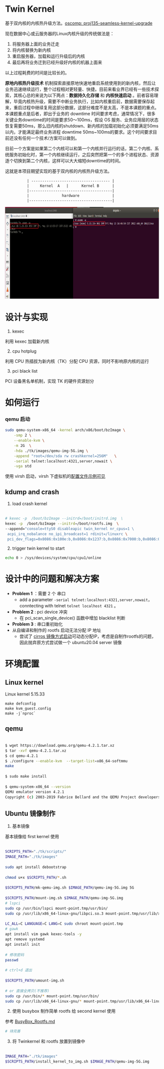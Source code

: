 # Twin Kernel

基于双内核的内核热升级方法。[oscomp: proj135-seamless-kernel-upgrade](https://github.com/oscomp/proj135-seamless-kernel-upgrade)

现在数据中心或云服务器的Linux内核升级的传统做法是：

1. 将服务器上面的业务迁走
2. 将内核替换为新内核
3. 重启服务器，加载和运行升级后的内核
4. 最后再将业务迁到已经升级好内核的机器上面来

以上过程耗费的时间是比较长的。

**原地内核热升级技术** 机制探索直接原地快速地重启系统使用到的新内核，然后让业务迅速继续运行，整个过程相对更轻量、快捷。目前来看业界已经有一些技术探索，其核心总的来说为以下两点：**数据持久化存储** 和 **内核快速启动** 。前者容易理解，毕竟内核热升级，需要不中断业务执行，比如内核重启前，数据需要保存起来，重启过程中继续复用这部分数据，这部分难度不是太高，不是本课题的重点。本课题重点是后者，即出于业务的 downtime 时间要求考虑，通常情况下，很多关键业务downtime的时间是要求50～100ms，假设 OS 服务、业务应用层的状态恢复需要50ms，那么旧内核的shutdown、新内核的加载初始化必须要满足50ms以内，才能满足最终业务进程 downtime 50ms~100ms的要求。这个时间要求目前还没有任何一个技术/方案可以做到。

目前一个方案是如果第二个内核可以和第一个内核并行运行的话，第二个内核、系统服务初始化时，第一个内核继续运行，之后突然把第一个的多个进程状态、资源逐个切换到第二个内核，这样可以大大缩短downtime的时间。

这就是本项目期望实现的基于双内核的内核热升级方法。

```
          | ------------------------------------ |
          |     Kernel  A   |      Kernel B      |
          |--------------------------------------|
          |               hardware               |
          |--------------------------------------|
```

 <img src="tk/docs/tk.png" width = "800" height = "300" alt="Kernel A and Kernel B" align=center />

# 设计与实现

1. kexec

利用 kexec 加载新内核

2. cpu hotplug 

利用 CPU 热插拔为新内核（TK）分配 CPU 资源，同时不影响原内核的运行

3. pci black list

PCI 设备黑名单机制，实现 TK 的硬件资源划分

# 如何运行

### qemu 启动

```bash
sudo qemu-system-x86_64 -kernel arch/x86/boot/bzImage \
    -smp 2 \
    --enable-kvm \
    -m 2G  \
    -hda ./tk/images/qemu-img-5G.img \
    -append "root=/dev/sda rw crashkernel=256M"   \
    -serial telnet:localhost:4321,server,nowait \
    -vga std
```


使用 virsh 启动，virsh 下虚拟机的[配置文件示例可见](_files/tk_kernel_boot.xml)

## kdump and crash

1. load crash kernel 

```bash

# kexec -p  /boot/bzImage --initrd=/boot/initrd.img  \
kexec -p  /boot/bzImage --initrd=/boot/rootfs.img  \
--append="console=ttyS0 disableapic twin_kernel nr_cpus=1 \ 
 acpi_irq_nobalance no_ipi_broadcast=1 rdinit=/linuxrc \
 pci_dev_flags=0x8086:0x100e:b,0x8086:0x1237:b,0x8086:0x7000:b,0x8086:0x7010:b,0x8086:0x7113:b,0x1234:0x1111:b"
```

2. trigger twin kernel to start

```bash
echo 0 > /sys/devices/system/cpu/cpu1/online
```

# 设计中的问题和解决方案

- **Problem 1** ：需要 2 个 串口
    - add a parameter `-serial telnet:localhost:4321,server,nowait`， conntecting with telnet `telnet localhost 4321` 。
- **Problem 2** : pci device 冲突
    - 在 pci_scan_single_device() 函数中增加 blacklist 判断
- **Problem 3** : 串口重初始化
- 从自编译和制作的 rootfs 启动无法分配 IP 地址
    -  尝试了 [cirros 镜像方式启动](https://www.voidking.com/dev-libvirt-create-vm/)可动态分配IP，考虑是自制作rootfs的问题，因此抛弃原方式尝试做一个 ubuntu20.04 server 镜像

# 环境配置

## Linux kernel

Linux kernel 5.15.33

```
make defconfig
make kvm_guest.config
make -j`nproc`
```

## qemu

```bash

$ wget https://download.qemu.org/qemu-4.2.1.tar.xz
$ tar -xvf qemu-4.2.1.tar.xz
$ cd qemu-4.2.1
$ ./configure --enable-kvm  --target-list=x86_64-softmmu
make

$ sudo make install 

$ qemu-system-x86_64 --version
QEMU emulator version 4.2.1
Copyright (c) 2003-2019 Fabrice Bellard and the QEMU Project developers

```

## Ubuntu 镜像制作

1. 基本镜像

基本镜像给 first kernel 使用

```bash

SCRIPTS_PATH="./tk/scripts/"
IMAGE_PATH="./tk/images"

sudo apt install debootstrap

chmod u+x $SCRIPTS_PATH/*.sh

$SCRIPTS_PATH/mk-qemu-img.sh $IMAGE_PATH/qemu-img-5G.img 5G

$SCRIPTS_PATH/mount-img.sh $IMAGE_PATH/qemu-img-5G.img
# lspci
sudo cp /usr/bin/lspci mount-point.tmp/usr/bin/
sudo cp /usr/lib/x86_64-linux-gnu/libpci.so.3 mount-point.tmp/usr/lib/x86_64-linux-gnu/

LC_ALL=C LANGUAGE=C LANG=C sudo chroot mount-point.tmp
# gawk
apt install vim gawk kexec-tools -y
apt remove systemd
apt install init

# 修改密码
passwd

# ctrl+d 退出

$SCRIPTS_PATH/umount-img.sh

# or 直接全拷贝(不推荐)
sudo cp /usr/bin/* mount-point.tmp/usr/bin/
sudo cp /usr/lib/x86_64-linux-gnu/* mount-point.tmp/usr/lib/x86_64-linux-gnu/
```

2. 使用 busybox 制作简单 rootfs 给 second kernel 使用

参考 [BusyBox_Rootfs.md](tk/docs/BusyBox_Rootfs.md)

```bash
# 待完善
```

3. 将 Twinkernel 和 rootfs 放置到镜像中

```bash

IMAGE_PATH="./tk/images"
$SCRIPTS_PATH/install_kernel_to_img.sh $IMAGE_PATH/qemu-img-5G.img

```
